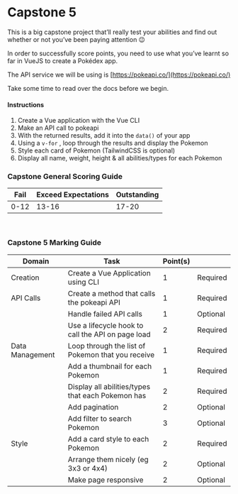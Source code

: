 # Capstone 5

This is a big capstone project that’ll really test your abilities and find out whether or not you’ve been paying attention 😉

In order to successfully score points, you need to use what you’ve learnt so far in VueJS to create a Pokédex app.

The API service we will be using is [https://pokeapi.co/](https://pokeapi.co/)

Take some time to read over the docs before we begin.

#### Instructions

1. Create a Vue application with the Vue CLI
2. Make an API call to pokeapi
3. With the returned results, add it into the `data()` of your app
4. Using a `v-for` , loop through the results and display the Pokemon
5. Style each card of Pokemon (TailwindCSS is optional)
6. Display all name, weight, height & all abilities/types for each Pokemon

### Capstone General Scoring Guide

| Fail | Exceed Expectations | Outstanding |
| ---- | ------------------- | ----------- |
| 0-12 | 13-16               | 17-20       |

<br/>

### Capstone 5 Marking Guide

| Domain          | Task                                              | Point(s) |          |
| --------------- | ------------------------------------------------- | -------- | -------- |
| Creation        | Create a Vue Application using CLI                | 1        | Required |
| API Calls       | Create a method that calls the pokeapi API        | 1        | Required |
|                 | Handle failed API calls                           | 1        | Optional |
|                 | Use a lifecycle hook to call the API on page load | 2        | Required |
| Data Management | Loop through the list of Pokemon that you receive | 1        | Required |
|                 | Add a thumbnail for each Pokemon                  | 1        | Required |
|                 | Display all abilities/types that each Pokemon has | 2        | Required |
|                 | Add pagination                                    | 2        | Optional |
|                 | Add filter to search Pokemon                      | 3        | Optional |
| Style           | Add a card style to each Pokemon                  | 2        | Required |
|                 | Arrange them nicely (eg 3x3 or 4x4)               | 2        | Optional |
|                 | Make page responsive                              | 2        | Optional |

